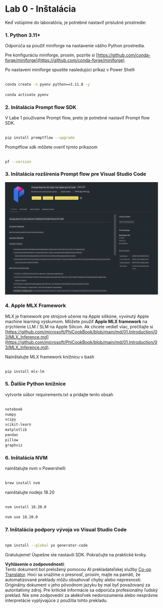 <!--
CO_OP_TRANSLATOR_METADATA:
{
  "original_hash": "4b16264917d9b93169745d92b8ce8c65",
  "translation_date": "2025-07-17T04:20:56+00:00",
  "source_file": "md/02.Application/02.Code/Phi3/VSCodeExt/HOL/Apple/01.Installations.md",
  "language_code": "sk"
}
-->
# **Lab 0 - Inštalácia**

Keď vstúpime do laboratória, je potrebné nastaviť príslušné prostredie:


### **1. Python 3.11+**

Odporúča sa použiť miniforge na nastavenie vášho Python prostredia.

Pre konfiguráciu miniforge, prosím, pozrite si [https://github.com/conda-forge/miniforge](https://github.com/conda-forge/miniforge)

Po nastavení miniforge spustite nasledujúci príkaz v Power Shelli

```bash

conda create -n pyenv python==3.11.8 -y

conda activate pyenv

```


### **2. Inštalácia Prompt flow SDK**

V Labe 1 používame Prompt flow, preto je potrebné nastaviť Prompt flow SDK.

```bash

pip install promptflow --upgrade

```

Promptflow sdk môžete overiť týmto príkazom


```bash

pf --version

```

### **3. Inštalácia rozšírenia Prompt flow pre Visual Studio Code**

![pf](../../../../../../../../../translated_images/pf_ext.8cf76b5846e9b8562b0dd276004237b3ff3797066b9f912d39c0ae6c88b35878.sk.png)

### **4. Apple MLX Framework**

MLX je framework pre strojové učenie na Apple silikóne, vyvinutý Apple machine learning výskumom. Môžete použiť **Apple MLX framework** na zrýchlenie LLM / SLM na Apple Silicon. Ak chcete vedieť viac, prečítajte si [https://github.com/microsoft/PhiCookBook/blob/main/md/01.Introduction/03/MLX_Inference.md](https://github.com/microsoft/PhiCookBook/blob/main/md/01.Introduction/03/MLX_Inference.md).

Nainštalujte MLX framework knižnicu v bash


```bash

pip install mlx-lm

```



### **5. Ďalšie Python knižnice**


vytvorte súbor requirements.txt a pridajte tento obsah

```txt

notebook
numpy 
scipy 
scikit-learn 
matplotlib 
pandas 
pillow 
graphviz

```


### **6. Inštalácia NVM**

nainštalujte nvm v Powershelli


```bash

brew install nvm

```

nainštalujte nodejs 18.20


```bash

nvm install 18.20.0

nvm use 18.20.0

```

### **7. Inštalácia podpory vývoja vo Visual Studio Code**


```bash

npm install --global yo generator-code

```

Gratulujeme! Úspešne ste nastavili SDK. Pokračujte na praktické kroky.

**Vyhlásenie o zodpovednosti**:  
Tento dokument bol preložený pomocou AI prekladateľskej služby [Co-op Translator](https://github.com/Azure/co-op-translator). Hoci sa snažíme o presnosť, prosím, majte na pamäti, že automatizované preklady môžu obsahovať chyby alebo nepresnosti. Originálny dokument v jeho pôvodnom jazyku by mal byť považovaný za autoritatívny zdroj. Pre kritické informácie sa odporúča profesionálny ľudský preklad. Nie sme zodpovední za akékoľvek nedorozumenia alebo nesprávne interpretácie vyplývajúce z použitia tohto prekladu.